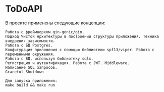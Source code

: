 # ToDoAPI
В проекте применены следующие концепции:

    Работа с фреймворком gin-gonic/gin.
    Подход Чистой Архитектуры в построении структуры приложения. Техника внедрения зависимости.
    Работа с БД Postgres.
    Конфигурация приложения с помощью библиотеки spf13/viper. Работа с переменными окружения.
    Работа с БД, используя библиотеку sqlx.
    Регистрация и аутентификация. Работа с JWT. Middleware.
    Написание SQL запросов.
    Graceful Shutdown
    
    Для запуска приложения:
    make build && make run

